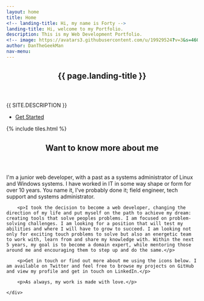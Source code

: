 ```yaml
---
layout: home
title: Home
<!-- landing-title: Hi, my name is Forty -->
landing-title: Hi, welcome to my Portfolio.
description: This is my Web Development Portfolio.
<!-- image: https://avatars3.githubusercontent.com/u/19929524?v=3&s=460 -->
author: DanTheGeekMan
nav-menu:
---
```


<!-- Banner -->
<section id="banner" class="major">
	<div class="inner">
		<header class="major">
			<h1>{{ page.landing-title }}</h1>
		</header>
		<div class="content">
			<p style="text-transform: uppercase;">{{ site.description }}</p>
			<ul class="actions">
				<li><a href="#one" class="button next scrolly">Get Started</a></li>
			</ul>
		</div>
	</div>
</section>

<!-- Main -->
<div id="main">

<!-- One -->
{% include tiles.html %}

<!-- Two -->
<section id="two">
	<div class="inner">
		<header class="major">
			<h2>Want to know more about me</h2>
		</header>
		<p>I'm a junior web developer, with a past as a systems administrator of Linux and Windows systems.  I have worked in IT in some way shape or form for over 10 years.  You name it, I've probably done it; field engineer, tech support and systems administrator.</p>

		<p>I took the decision to become a web developer, changing the direction of my life and put myself on the path to achieve my dream: creating tools that solve peoples problems. I am focused on problem-solving challenges. I am looking for a position that will test my abilities and where I will have to grow to succeed. I am looking not only for exciting touch problems to solve but also an energetic team to work with, learn from and share my knowledge with. Within the next 5 years, my goal is to become a domain expert, while mentoring those around me and encouraging them to step up and do the same.</p>

		<p>Get in touch or find out more about me using the icons below. I am available on Twitter and feel free to browse my projects on GitHub and view my profile and get in touch on LinkedIn.</p>

		<p>As always, my work is made with love.</p>
		
	</div>
</section>

</div>
